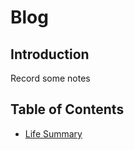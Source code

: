 # Blog
## Introduction
Record some notes
## Table of Contents
* [Life Summary](https://github.com/Garbage-boop/Blog/projects/1 "Life Summary")
